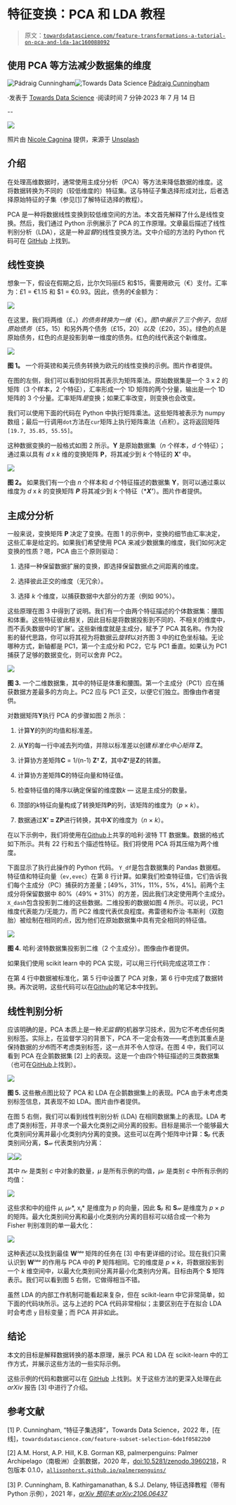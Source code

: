 # 特征变换：PCA 和 LDA 教程

> 原文：[`towardsdatascience.com/feature-transformations-a-tutorial-on-pca-and-lda-1ac160088092`](https://towardsdatascience.com/feature-transformations-a-tutorial-on-pca-and-lda-1ac160088092)

## 使用 PCA 等方法减少数据集的维度

[](https://medium.com/@PadraigC?source=post_page-----1ac160088092--------------------------------)![Pádraig Cunningham](https://medium.com/@PadraigC?source=post_page-----1ac160088092--------------------------------)[](https://towardsdatascience.com/?source=post_page-----1ac160088092--------------------------------)![Towards Data Science](https://towardsdatascience.com/?source=post_page-----1ac160088092--------------------------------) [Pádraig Cunningham](https://medium.com/@PadraigC?source=post_page-----1ac160088092--------------------------------)

·发表于 [Towards Data Science](https://towardsdatascience.com/?source=post_page-----1ac160088092--------------------------------) ·阅读时间 7 分钟·2023 年 7 月 14 日

--

![](img/4bb1b05b0d0163b3ecd9ab788f291fdb.png)

照片由 [Nicole Cagnina](https://unsplash.com/@nicole_c?utm_source=unsplash&utm_medium=referral&utm_content=creditCopyText) 提供，来源于 [Unsplash](https://unsplash.com/s/photos/projection?utm_source=unsplash&utm_medium=referral&utm_content=creditCopyText)

## 介绍

在处理高维数据时，通常使用主成分分析（PCA）等方法来降低数据的维度。这将数据转换为不同的（较低维度的）特征集。这与特征子集选择形成对比，后者选择原始特征的子集（参见[[1]](https://medium.com/towards-data-science/feature-subset-selection-6de1f05822b0)了解特征选择的教程）。

PCA 是一种将数据线性变换到较低维空间的方法。本文首先解释了什么是线性变换。然后，我们通过 Python 示例展示了 PCA 的工作原理。文章最后描述了线性判别分析（LDA），这是一种*监督*的线性变换方法。文中介绍的方法的 Python 代码可在 [GitHub](https://github.com/PadraigC/FeatTransTutorial) 上找到。

## 线性变换

想象一下，假设在假期之后，比尔欠玛丽£5 和$15，需要用欧元（€）支付。汇率为：£1 = €1.15 和 $1 = €0.93。因此，债务的€金额为：

![](img/c0dd42037c086d8bb90eb484a162cb76.png)

在这里，我们将两维（£，$）的债务转换为一维（€）。图 1 中展示了三个例子，包括原始债务（£5，$15）和另外两个债务（£15，$20）以及（£20，$35）。绿色的点是原始债务，红色的点是投影到单一维度的债务。红色的线代表这个新维度。

![](img/cbf16cd8b8dd7f74d2227ab0570161a3.png)

**图 1。** 一个将英镑和美元债务转换为欧元的线性变换的示例。图片作者提供。

在图的左侧，我们可以看到如何将其表示为矩阵乘法。原始数据集是一个 3 x 2 的矩阵（3 个样本，2 个特征），汇率形成一个 1D 矩阵的两个分量，输出是一个 1D 矩阵的 3 个分量。汇率矩阵*是*变换；如果汇率改变，则变换也会改变。

我们可以使用下面的代码在 Python 中执行矩阵乘法。这些矩阵被表示为 numpy 数组；最后一行调用`dot`方法在`cur`矩阵上执行矩阵乘法（点积）。这将返回矩阵`[19.7, 35.85, 55.55]`。

这种数据变换的一般格式如图 2 所示。**Y** 是原始数据集（*n* 个样本，*d* 个特征）；通过乘以具有 *d* x *k* 维的变换矩阵 **P**，将其减少到 *k* 个特征的 **X’** 中。

![](img/f5cdbb8952098a66272d10d823b4a790.png)

**图 2。** 如果我们有一个由 *n* 个样本和 *d* 个特征描述的数据集 **Y**，则可以通过乘以维度为 *d* x *k* 的变换矩阵 ***P*** 将其减少到 *k* 个特征（****X’***）。图片作者提供。

## 主成分分析

一般来说，变换矩阵 **P** 决定了变换。在图 1 的示例中，变换的细节由汇率决定，这些汇率是给定的。如果我们希望使用 PCA 来减少数据集的维度，我们如何决定变换的性质？嗯，PCA 由三个原则驱动：

1.  选择一种保留数据扩展的变换，即选择保留数据点之间距离的维度。

1.  选择彼此正交的维度（无冗余）。

1.  选择 *k* 个维度，以捕获数据中大部分的方差（例如 90%）。

这些原理在图 3 中得到了说明。我们有一个由两个特征描述的个体数据集：腰围和体重。这些特征彼此相关，因此目标是将数据投影到不同的、不相关的维度中，而不丢失数据中的‘扩展’。这些新维度就是主成分，赋予了 PCA 其名称。作为投影的替代思路，你可以将其视为将数据云*旋转*以对齐图 3 中的红色坐标轴。无论哪种方式，新轴都是 PC1，第一个主成分和 PC2，它与 PC1 垂直。如果认为 PC1 捕获了足够的数据变化，则可以舍弃 PC2。

![](img/30cb90ec4da05433963e882d8ae62a79.png)

**图 3.** 一个二维数据集，其中的特征是体重和腰围。第一个主成分（PC1）应在捕获数据方差最多的方向上。PC2 应与 PC1 正交，以便它们独立。图像由作者提供。

对数据矩阵**Y**执行 PCA 的步骤如图 2 所示：

1.  计算**Y**的列的均值和标准差。

1.  从**Y**的每一行中减去列均值，并除以标准差以创建*标准化中心矩阵* **Z**。

1.  计算协方差矩阵**C** = 1/(n-1) **Zᵀ Z**，其中**Zᵀ**是**Z**的转置。

1.  计算协方差矩阵**C**的特征向量和特征值。

1.  检查特征值的降序以确定保留的维度数*k* — 这是主成分的数量。

1.  顶部的*k*特征向量构成了转换矩阵**P**的列，该矩阵的维度为（*p* × *k*）。

1.  数据通过**X′ = ZP**进行转换，其中**X**′的维度为（*n* × *k*）。

在以下示例中，我们将使用在[Github](https://github.com/PadraigC/FeatTransTutorial)上共享的哈利·波特 TT 数据集。数据的格式如下所示。共有 22 行和五个描述性特征。我们将使用 PCA 将其压缩为两个维度。

下面显示了执行此操作的 Python 代码。 `Y_df`是包含数据集的 Pandas 数据框。特征值和特征向量（`ev,evec`）在第 8 行计算。如果我们检查特征值，它们告诉我们每个主成分（PC）捕获的方差量；[49%，31%，11%，5%，4%]。前两个主成分将保留数据中 80%（49% + 31%）的方差，因此我们决定使用两个主成分。 `X_dash`包含投影到二维的这些数据。二维投影的数据如图 4 所示。可以说，PC1 维度代表能力/无能力，而 PC2 维度代表优良程度。弗雷德和乔治·韦斯利（双胞胎）被绘制在相同的点，因为他们在原始数据集中具有完全相同的特征值。

![](img/8140bd9901ba3831fbe1ba6a5950c832.png)

**图 4.** 哈利·波特数据集投影到二维（2 个主成分）。图像由作者提供。

如果我们使用 scikit learn 中的 PCA 实现，可以用三行代码完成这项工作：

在第 4 行中数据被标准化，第 5 行中设置了 PCA 对象，第 6 行中完成了数据转换。再次说明，这些代码可以在[Github](https://github.com/PadraigC/FeatTransTutorial)的笔记本中找到。

## 线性判别分析

应该明确的是，PCA 本质上是一种*无监督*的机器学习技术，因为它不考虑任何类别标签。实际上，在监督学习的背景下，PCA 不一定会有效——考虑到其重点是保持数据的*分布*而不考虑类别标签，这一点并不令人惊讶。在图 4 中，我们可以看到 PCA 在企鹅数据集 [2] 上的表现。这是一个由四个特征描述的三类数据集（也可在[GitHub](https://github.com/PadraigC/FeatTransTutorial)上找到）。

![](img/e6187650d55b3a67a19b4b44252761e0.png)

**图 5\.** 这些散点图比较了 PCA 和 LDA 在企鹅数据集上的表现。PCA 由于未考虑类别标签信息，其表现不如 LDA。图片由作者提供。

在图 5 右侧，我们可以看到线性判别分析 (LDA) 在相同数据集上的表现。LDA 考虑了类别标签，并寻求一个最大化类别之间分离的投影。目标是揭示一个能够最大化类别间分离并最小化类别内分离的变换。这些可以在两个矩阵中计算：**S***ᵦ* 代表类别间分离，**S***𝓌* 代表类别内分离：

![](img/5eb6c85583a67a29b962b5f60edf9f40.png)![](img/64a85f1afb154f360b51171e931a292e.png)

其中 *n*𝒸 是类别 *c* 中对象的数量，*μ* 是所有示例的均值，*μ*𝒸 是类别 *c* 中所有示例的均值：

![](img/b3fdafe3b26e98a1d1681038917d8179.png)

这些求和中的组件 *μ, μ*𝒸*, xⱼ* 是维度为 *p* 的向量，因此 **S***ᵦ* 和 **S***𝓌* 是维度为 *p* × *p* 的矩阵。最大化类别间分离和最小化类别内分离的目标可以结合成一个称为 Fisher 判别准则的单一最大化：

![](img/ad7cc6716c5572688b96e8ea797df542.png)

这种表述以及找到最佳 **W***ˡᵈᵃ* 矩阵的任务在 [3] 中有更详细的讨论。现在我们只需认识到 **W***ˡᵈᵃ* 的作用与 PCA 中的 **P** 矩阵相同。它的维度是 *p* × *k*，将数据投影到一个 *k* 维空间中，以最大化类别间分离并最小化类别内分离。目标由两个 **S** 矩阵表示。我们可以看到图 5 右侧，它做得相当不错。

虽然 LDA 的内部工作机制可能看起来复杂，但在 scikit-learn 中它非常简单，如下面的代码块所示。这与上述的 PCA 代码非常相似；主要区别在于在拟合 LDA 时会考虑 `y` 目标变量；而 PCA 并非如此。

## 结论

本文的目标是解释数据转换的基本原理，展示 PCA 和 LDA 在 scikit-learn 中的工作方式，并展示这些方法的一些实际示例。

这些示例的代码和数据可以在 [GitHub](https://github.com/PadraigC/FeatTransTutorial) 上找到。关于这些方法的更深入处理在此 *arXiv* 报告 [3] 中进行了介绍。

## 参考文献

[1] P. Cunningham, “特征子集选择”，Towards Data Science，2022 年，[在线]，`towardsdatascience.com/feature-subset-selection-6de1f05822b0`

[2] A.M. Horst, A.P. Hill, K.B. Gorman KB, palmerpenguins: Palmer Archipelago（南极洲）企鹅数据，2020 年，[doi:10.5281/zenodo.3960218](https://doi.org/10.5281/zenodo.3960218)，R 包版本 0.1.0，[`allisonhorst.github.io/palmerpenguins/`](https://allisonhorst.github.io/palmerpenguins/)

[3] P. Cunningham, B. Kathirgamanathan, & S.J. Delany, 特征选择教程（带有 Python 示例），2021 年，[*arXiv 预印本 arXiv:2106.06437*](https://arxiv.org/abs/2106.06437)
